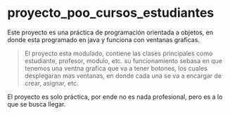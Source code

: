 # proyecto_poo_cursos_estudiantes
Este proyecto es una práctica de programación orientada a objetos, en donde esta programado en java y funciona con ventanas graficas.

> El proyecto esta modulado, contiene las clases principales como estudiante, profesor, modulo, etc.  su funcionamiento sebasa en que tenemos una ventna grafica que va a tener botones, los cuales desplegaran mas ventanas, en donde cada una se va a encargar de crear, asignar, etc.
>

El proyecto es solo práctica, por ende no es nada profesional, pero es a lo que se busca llegar.
